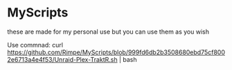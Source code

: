 # MyScripts
these are made for my personal use but you can use them as you wish


Use commnad: curl https://github.com/Rimpe/MyScripts/blob/999fd6db2b3508680ebd75cf8002e6713a4e4f53/Unraid-Plex-TraktR.sh | bash
